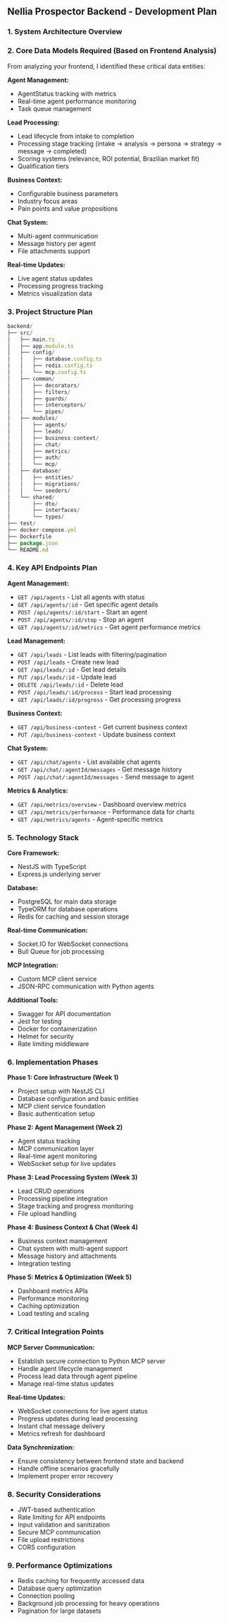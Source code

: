 ## __Nellia Prospector Backend - Development Plan__

### __1. System Architecture Overview__

### __2. Core Data Models Required (Based on Frontend Analysis)__

From analyzing your frontend, I identified these critical data entities:

__Agent Management:__

- AgentStatus tracking with metrics
- Real-time agent performance monitoring
- Task queue management

__Lead Processing:__

- Lead lifecycle from intake to completion
- Processing stage tracking (intake → analysis → persona → strategy → message → completed)
- Scoring systems (relevance, ROI potential, Brazilian market fit)
- Qualification tiers

__Business Context:__

- Configurable business parameters
- Industry focus areas
- Pain points and value propositions

__Chat System:__

- Multi-agent communication
- Message history per agent
- File attachments support

__Real-time Updates:__

- Live agent status updates
- Processing progress tracking
- Metrics visualization data

### __3. Project Structure Plan__

```javascript
backend/
├── src/
│   ├── main.ts
│   ├── app.module.ts
│   ├── config/
│   │   ├── database.config.ts
│   │   ├── redis.config.ts
│   │   └── mcp.config.ts
│   ├── common/
│   │   ├── decorators/
│   │   ├── filters/
│   │   ├── guards/
│   │   ├── interceptors/
│   │   └── pipes/
│   ├── modules/
│   │   ├── agents/
│   │   ├── leads/
│   │   ├── business-context/
│   │   ├── chat/
│   │   ├── metrics/
│   │   ├── auth/
│   │   └── mcp/
│   ├── database/
│   │   ├── entities/
│   │   ├── migrations/
│   │   └── seeders/
│   └── shared/
│       ├── dto/
│       ├── interfaces/
│       └── types/
├── test/
├── docker-compose.yml
├── Dockerfile
├── package.json
└── README.md
```

### __4. Key API Endpoints Plan__

__Agent Management:__

- `GET /api/agents` - List all agents with status
- `GET /api/agents/:id` - Get specific agent details
- `POST /api/agents/:id/start` - Start an agent
- `POST /api/agents/:id/stop` - Stop an agent
- `GET /api/agents/:id/metrics` - Get agent performance metrics

__Lead Management:__

- `GET /api/leads` - List leads with filtering/pagination
- `POST /api/leads` - Create new lead
- `GET /api/leads/:id` - Get lead details
- `PUT /api/leads/:id` - Update lead
- `DELETE /api/leads/:id` - Delete lead
- `POST /api/leads/:id/process` - Start lead processing
- `GET /api/leads/:id/progress` - Get processing progress

__Business Context:__

- `GET /api/business-context` - Get current business context
- `PUT /api/business-context` - Update business context

__Chat System:__

- `GET /api/chat/agents` - List available chat agents
- `GET /api/chat/:agentId/messages` - Get message history
- `POST /api/chat/:agentId/messages` - Send message to agent

__Metrics & Analytics:__

- `GET /api/metrics/overview` - Dashboard overview metrics
- `GET /api/metrics/performance` - Performance data for charts
- `GET /api/metrics/agents` - Agent-specific metrics

### __5. Technology Stack__

__Core Framework:__

- NestJS with TypeScript
- Express.js underlying server

__Database:__

- PostgreSQL for main data storage
- TypeORM for database operations
- Redis for caching and session storage

__Real-time Communication:__

- Socket.IO for WebSocket connections
- Bull Queue for job processing

__MCP Integration:__

- Custom MCP client service
- JSON-RPC communication with Python agents

__Additional Tools:__

- Swagger for API documentation
- Jest for testing
- Docker for containerization
- Helmet for security
- Rate limiting middleware

### __6. Implementation Phases__

__Phase 1: Core Infrastructure (Week 1)__

- Project setup with NestJS CLI
- Database configuration and basic entities
- MCP client service foundation
- Basic authentication setup

__Phase 2: Agent Management (Week 2)__

- Agent status tracking
- MCP communication layer
- Real-time agent monitoring
- WebSocket setup for live updates

__Phase 3: Lead Processing System (Week 3)__

- Lead CRUD operations
- Processing pipeline integration
- Stage tracking and progress monitoring
- File upload handling

__Phase 4: Business Context & Chat (Week 4)__

- Business context management
- Chat system with multi-agent support
- Message history and attachments
- Integration testing

__Phase 5: Metrics & Optimization (Week 5)__

- Dashboard metrics APIs
- Performance monitoring
- Caching optimization
- Load testing and scaling

### __7. Critical Integration Points__

__MCP Server Communication:__

- Establish secure connection to Python MCP server
- Handle agent lifecycle management
- Process lead data through agent pipeline
- Manage real-time status updates

__Real-time Updates:__

- WebSocket connections for live agent status
- Progress updates during lead processing
- Instant chat message delivery
- Metrics refresh for dashboard

__Data Synchronization:__

- Ensure consistency between frontend state and backend
- Handle offline scenarios gracefully
- Implement proper error recovery

### __8. Security Considerations__

- JWT-based authentication
- Rate limiting for API endpoints
- Input validation and sanitization
- Secure MCP communication
- File upload restrictions
- CORS configuration

### __9. Performance Optimizations__

- Redis caching for frequently accessed data
- Database query optimization
- Connection pooling
- Background job processing for heavy operations
- Pagination for large datasets

